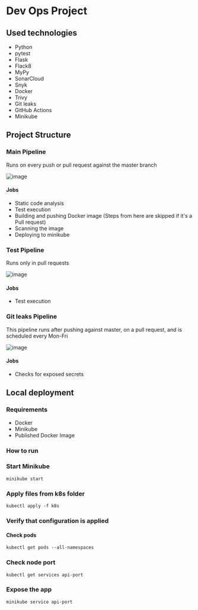 # Dev Ops Project

## Used technologies

- Python
- pytest
- Flask
- Flack8
- MyPy
- SonarCloud
- Snyk
- Docker
- Trivy
- Git leaks
- GitHub Actions
- Minikube

## Project Structure

### Main Pipeline

Runs on every push or pull request against the master branch

![image](https://github.com/404carrynotfound/devops-project/assets/37977687/215d965f-3b14-440a-999e-3e54928836b8)

#### Jobs

- Static code analysis
- Test execution
- Building and pushing Docker image (Steps from here are skipped if it's a Pull request)
- Scanning the image
- Deploying to minikube

### Test Pipeline
Runs only in pull requests

![image](https://github.com/404carrynotfound/devops-project/assets/37977687/59b62a59-0b59-4e5c-9791-9ae5534c190e)

#### Jobs
- Test execution

### Git leaks Pipeline
This pipeline runs after pushing against master, on a pull request, and is scheduled every Mon-Fri

![image](https://github.com/404carrynotfound/devops-project/assets/37977687/4416342c-28ec-440a-9e42-e94bac0643a7)

#### Jobs
- Checks for exposed secrets

## Local deployment

### Requirements

- Docker
- Minikube
- Published Docker Image

### How to run

### Start Minikube

```
minikube start
```

### Apply files from k8s folder

```
kubectl apply -f k8s
```

### Verify that configuration is applied

#### Check pods

```
kubectl get pods --all-namespaces
```

### Check node port

```
kubectl get services api-port
```

### Expose the app
```
minikube service api-port
```
